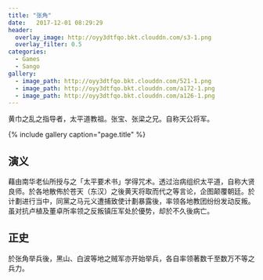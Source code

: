 ```yaml
---
title: "张角"
date:   2017-12-01 08:29:29
header:
  overlay_image: http://oyy3dtfqo.bkt.clouddn.com/s3-1.png
  overlay_filter: 0.5
categories:
  - Games
  - Sango
gallery:
  - image_path: http://oyy3dtfqo.bkt.clouddn.com/521-1.png
  - image_path: http://oyy3dtfqo.bkt.clouddn.com/a172-1.png
  - image_path: http://oyy3dtfqo.bkt.clouddn.com/a126-1.png
---
```


黄巾之乱之指导者，太平道教祖。张宝、张梁之兄。自称天公将军。

{% include gallery caption="page.title" %}

## 演义

藉由南华老仙所授与之「太平要术书」学得咒术。透过治病组织太平道，自称大贤良师。於各地散佈於苍天（东汉）之後黄天将取而代之等言论，企图颠覆朝廷。於计劃进行当中，同黨之马元义遭捕致使计劃暴露後，率领各地教团纷纷发动反叛。虽对抗卢植及董卓所率领之反叛镇压军处於優势，却於不久後病亡。

## 正史

於张角举兵後，黑山、白波等地之贼军亦开始举兵，各自率领著数千至数万不等之兵力。